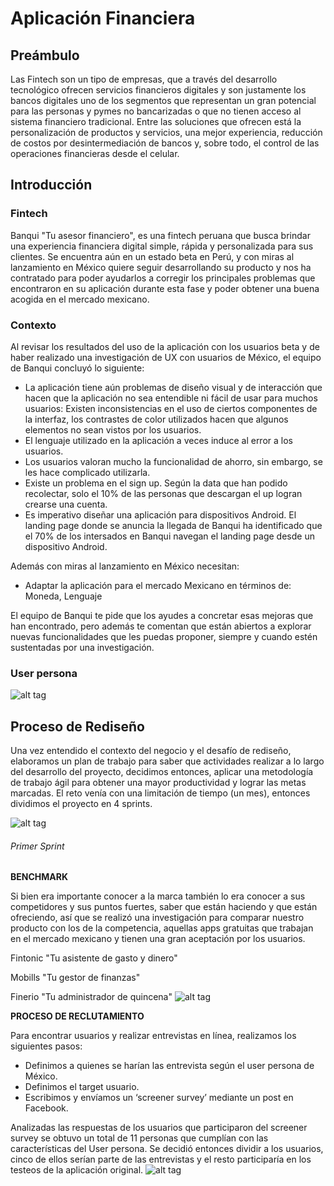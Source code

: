 # Aplicación  Financiera
## Preámbulo
Las Fintech son un tipo de empresas, que a través del desarrollo tecnológico ofrecen servicios financieros digitales y son justamente los bancos digitales uno de los segmentos que representan un gran potencial para las personas y pymes no bancarizadas o que no tienen acceso al sistema financiero tradicional. Entre las soluciones que ofrecen está la personalización de productos y servicios, una mejor experiencia, reducción de costos por desintermediación de bancos y, sobre todo, el control de las operaciones financieras desde el celular.
## Introducción
### Fintech
Banqui "Tu asesor financiero", es una fintech peruana que busca brindar una experiencia financiera digital simple, rápida y personalizada para sus clientes. Se encuentra aún en un estado beta en Perú, y con miras al lanzamiento en México quiere seguir desarrollando su producto y nos ha contratado para poder ayudarlos a corregir los principales problemas que encontraron en su aplicación durante esta fase y poder obtener una buena acogida en el mercado mexicano.
### Contexto
Al revisar los resultados del uso de la aplicación con los usuarios beta y de haber realizado una investigación de UX con usuarios de México, el equipo de Banqui concluyó lo siguiente:
- La aplicación tiene aún problemas de diseño visual y de interacción que hacen que la aplicación no sea entendible ni fácil de usar para muchos usuarios: 
Existen inconsistencias en el uso de ciertos componentes de la interfaz, los contrastes de color utilizados hacen que algunos elementos no sean vistos por los usuarios.
- El lenguaje utilizado en la aplicación a veces induce al error a los usuarios.
- Los usuarios valoran mucho la funcionalidad de ahorro, sin embargo, se les hace complicado utilizarla.
- Existe un problema en el sign up. Según la data que han podido recolectar, solo el 10% de las personas que descargan el up logran crearse una cuenta.
- Es imperativo diseñar una aplicación para dispositivos Android. El landing page donde se anuncia la llegada de Banqui ha identificado que el 70% de los intersados en Banqui navegan el landing page desde un dispositivo Android.

Además con miras al lanzamiento en México necesitan:

- Adaptar la aplicación para el mercado Mexicano en términos de: Moneda, Lenguaje

El equipo de Banqui te pide que los ayudes a concretar esas mejoras que han encontrado, pero además te comentan que están abiertos a explorar nuevas funcionalidades que les puedas proponer, siempre y cuando estén sustentadas por una investigación.
### User persona
![alt tag](https://github.com/Lemi-Torres/UX-Design-Projects/blob/master/ghUserPersona.png)
## Proceso de Rediseño
Una vez entendido el contexto del negocio y el desafío de rediseño, elaboramos un plan de trabajo para saber que actividades realizar a lo largo del desarrollo del proyecto, decidimos entonces, aplicar una metodología de trabajo ágil para obtener una mayor productividad y lograr las metas marcadas. El reto venía con una limitación de tiempo (un mes), entonces dividimos el proyecto en 4 sprints.

![alt tag](https://github.com/Lemi-Torres/UX-Design-Projects/blob/master/Sprints.png)
###### Primer Sprint
**BENCHMARK**

Si bien era importante conocer a la marca también lo era conocer a sus competidores y sus puntos fuertes, saber que están haciendo y que están ofreciendo, así que se realizó una investigación para comparar nuestro producto con los de la competencia, aquellas apps gratuitas que trabajan en el mercado mexicano y tienen una gran aceptación por los usuarios.

Fintonic "Tu asistente de gasto y dinero"

Mobills "Tu gestor de finanzas"

Finerio "Tu administrador de quincena"
![alt tag](https://github.com/Lemi-Torres/UX-Design-Projects/blob/master/Benchmark.png)

**PROCESO DE RECLUTAMIENTO**

Para encontrar usuarios y realizar entrevistas en línea, realizamos los siguientes pasos:

- Definimos a quienes se harían las entrevista según el user persona de México.
- Definimos el target usuario.
- Escribimos y envíamos un ‘screener survey’ mediante un post en Facebook.

Analizadas las respuestas de los usuarios que participaron del screener survey se obtuvo un total de 11 personas que cumplían con las características del User persona. Se decidió entonces dividir a los usuarios, cinco de ellos serían parte de las entrevistas y el resto participaría en los testeos de la aplicación original.
![alt tag](https://github.com/Lemi-Torres/UX-Design-Projects/blob/master/scr.png)
